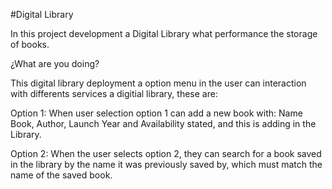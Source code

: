 #Digital Library

In this project development a Digital Library what performance the storage of books.

¿What are you doing?

This digital library deployment a option menu in the user can interaction with differents
services a digitial library, these are:

Option 1: When user selection option 1 can add a new book with: Name Book, Author, Launch
Year and Availability stated, and this is adding in the Library.

Option 2: When the user selects option 2, they can search for a book saved in the library
by the name it was previously saved by, which must match the name of the saved book.
